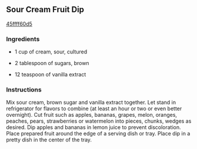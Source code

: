 ## Sour Cream Fruit Dip

[45ffff60d5](http://www.food.com/recipe/sour-cream-fruit-dip-91801)

### Ingredients

 - 1 cup of cream, sour, cultured

 - 2 tablespoon of sugars, brown

 - 12 teaspoon of vanilla extract

### Instructions

Mix sour cream, brown sugar and vanilla extract together. Let stand in refrigerator for flavors to combine (at least an hour or two or even better overnight). Cut fruit such as apples, bananas, grapes, melon, oranges, peaches, pears, strawberries or watermelon into pieces, chunks, wedges as desired. Dip apples and bananas in lemon juice to prevent discoloration. Place prepared fruit around the edge of a serving dish or tray. Place dip in a pretty dish in the center of the tray.